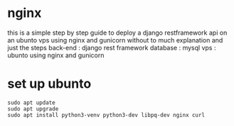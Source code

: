 # nginx
this is a simple step by step guide to deploy a django restframework api on an ubunto vps using nginx and gunicorn without to much explanation and just the steps
back-end : django rest framework
database : mysql
vps : ubunto
using nginx and gunicorn

# set up ubunto
``` sudo apt update ``` <br />
``` sudo apt upgrade ``` <br />
``` sudo apt install python3-venv python3-dev libpq-dev nginx curl ``` <br />
